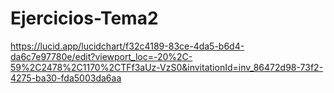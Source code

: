 # Ejercicios-Tema2
https://lucid.app/lucidchart/f32c4189-83ce-4da5-b6d4-da6c7e97780e/edit?viewport_loc=-20%2C-59%2C2478%2C1170%2CTFf3aUz-VzS0&invitationId=inv_86472d98-73f2-4275-ba30-fda5003da6aa
